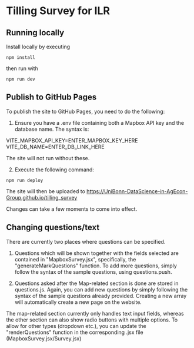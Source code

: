 # Tilling Survey for ILR

## Running locally

Install locally by executing

```
npm install
```

then run with

```
npm run dev
```

## Publish to GitHub Pages

To publish the site to GitHub Pages, you need to do the following:

1. Ensure you have a .env file containing both a Mapbox API key and the database name. The syntax is:

VITE_MAPBOX_API_KEY=ENTER_MAPBOX_KEY_HERE
VITE_DB_NAME=ENTER_DB_LINK_HERE

The site will not run without these.

2. Execute the following command:

```
npm run deploy
```

The site will then be uploaded to https://UniBonn-DataScience-in-AgEcon-Group.github.io/tilling_survey

Changes can take a few moments to come into effect.

## Changing questions/text

There are currently two places where questions can be specified.

1. Questions which will be shown together with the fields selected are contained in "MapboxSurvey.jsx", specifically, the "generateMarkQuestions" function. To add more questions, simply follow the syntax of the sample questions, using questions.push.

2. Questions asked after the Map-related section is done are stored in questions.js. Again, you can add new questions by simply following the syntax of the sample questions already provided. Creating a new array will automatically create a new page on the website.

The map-related section currently only handles text input fields, whereas the other section can also show radio buttons with multiple options. To allow for other types (dropdown etc.), you can update the "renderQuestions" function in the corresponding .jsx file (MapboxSurvey.jsx/Survey.jsx)